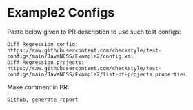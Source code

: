 # Example2 Configs
Paste below given to PR description to use such test configs:
```
Diff Regression config: https://raw.githubusercontent.com/checkstyle/test-configs/main/JavaNCSS/Example2/config.xml
Diff Regression projects: https://raw.githubusercontent.com/checkstyle/test-configs/main/JavaNCSS/Example2/list-of-projects.properties
```
Make comment in PR:
```
Github, generate report
```
